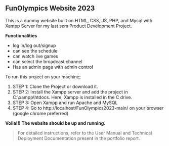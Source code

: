 ## FunOlympics Website 2023

This is a dummy website built on HTML, CSS, JS, PHP, and Mysql with Xampp Server for my last sem Product Development Project.

**Functionalities**
* log in/log out/signup
* can see the schedule
* can watch live games
* can select the broadcast channel
* Has an admin page with admin control

To run this project on your machine;
1. STEP 1: Clone the Project or download it.
2. STEP 2: Install the Xampp server and add the project in C:\xampp\htdocs. Here, Xampp is installed in the C drive.
3. STEP 3: Open Xampp and run Apache and MySQL
4. STEP 4: Go to http://localhost/FunOlympics2023-main/ on your browser (google chrome preferred)

**Voila!!! The website should be up and running.**

>For detailed instructions, refer to the User Manual and Technical Deployment Documentation present in the portfolio report.  
